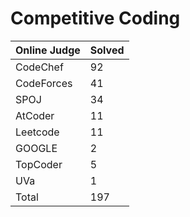 # Competitive Coding
|Online Judge|Solved|
|------ | ------|
|CodeChef | 92 |  
|CodeForces | 41 |  
|SPOJ | 34 |  
|AtCoder | 11 |  
|Leetcode | 11 |  
|GOOGLE | 2 |  
|TopCoder | 5 |  
|UVa | 1 |  
|Total | 197 |